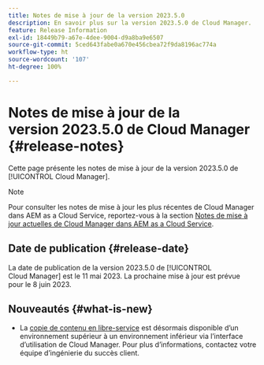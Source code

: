 ```yaml
---
title: Notes de mise à jour de la version 2023.5.0
description: En savoir plus sur la version 2023.5.0 de Cloud Manager.
feature: Release Information
exl-id: 18449b79-a67e-4dee-9004-d9a8ba9e6507
source-git-commit: 5ced643fabe0a670e456cbea72f9da8196ac774a
workflow-type: ht
source-wordcount: '107'
ht-degree: 100%

---
```


# Notes de mise à jour de la version 2023.5.0 de Cloud Manager {#release-notes}

Cette page présente les notes de mise à jour de la version 2023.5.0 de [!UICONTROL Cloud Manager].

>[!NOTE]
>
>Pour consulter les notes de mise à jour les plus récentes de Cloud Manager dans AEM as a Cloud Service, reportez-vous à la section [Notes de mise à jour actuelles de Cloud Manager dans AEM as a Cloud Service](https://experienceleague.adobe.com/fr/docs/experience-manager-cloud-service/content/release-notes/cloud-manager/current).

## Date de publication {#release-date}

La date de publication de la version 2023.5.0 de [!UICONTROL Cloud Manager] est le 11 mai 2023. La prochaine mise à jour est prévue pour le 8 juin 2023.

## Nouveautés {#what-is-new}

* La [copie de contenu en libre-service](/help/using/content-copy.md) est désormais disponible d’un environnement supérieur à un environnement inférieur via l’interface d’utilisation de Cloud Manager. Pour plus d’informations, contactez votre équipe d’ingénierie du succès client.
